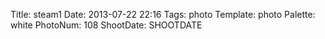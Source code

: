 Title: steam1
Date: 2013-07-22 22:16
Tags: photo
Template: photo
Palette: white
PhotoNum: 108
ShootDate: SHOOTDATE
